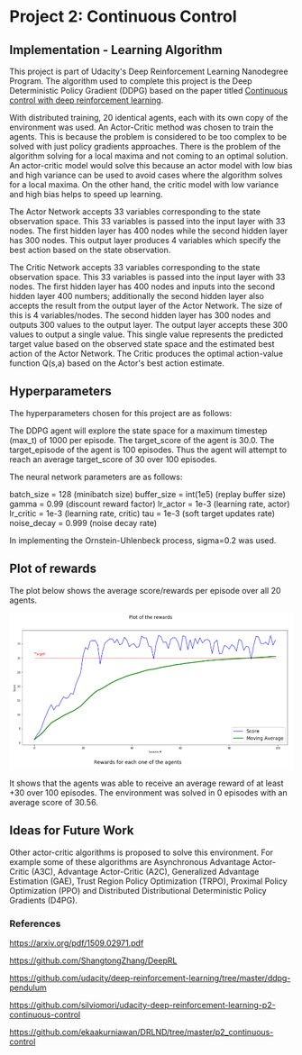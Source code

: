 # Project 2: Continuous Control

## Implementation - Learning Algorithm

This project is part of Udacity's Deep Reinforcement Learning Nanodegree Program. The algorithm used to complete this project is the Deep Deterministic Policy Gradient (DDPG) based on the paper titled [Continuous control with deep reinforcement learning](https://arxiv.org/abs/1509.02971).

With distributed training, 20 identical agents, each with its own copy of the environment was used. An Actor-Critic method was chosen to train the agents. This is because the problem is considered to be too complex to be solved with just policy gradients approaches. There is the problem of the algorithm solving for a local maxima and not coming to an optimal solution. An actor-critic model would solve this because an actor model with low bias and high variance can be used to avoid cases where the algorithm solves for a local maxima. On the other hand, the critic model with low variance and high bias helps to speed up learning.

The Actor Network accepts 33 variables corresponding to the state observation space. This 33 variables is passed into the input layer with 33 nodes.
The first hidden layer has 400 nodes while the second hidden layer has 300 nodes. This output layer produces 4 variables which specify the best action based on the state observation.

The Critic Network accepts 33 variables corresponding to the state observation space. This 33 variables is passed into the input layer with 33 nodes. The first hidden layer has 400 nodes and inputs into the second hidden layer 400 numbers; additionally the second hidden layer also accepts the result from the output layer of the Actor Network. The size of this is 4 variables/nodes. The second hidden layer has 300 nodes and outputs 300 values to the output layer. The output layer accepts these 300 values to output a single value. This single value represents the predicted target value based on the observed state space and the estimated best action of the Actor Network. The Critic produces the optimal action-value function Q(s,a) based on the Actor's best action estimate.

## Hyperparameters

The hyperparameters chosen for this project are as follows:

The DDPG agent will explore the state space for a maximum timestep (max_t) of 1000 per episode.
The target_score of the agent is 30.0.
The target_episode of the agent is 100 episodes. Thus the agent will attempt to reach an average target_score of 30 over 100 episodes.

The neural network parameters are as follows:

batch_size = 128 (minibatch size)
buffer_size = int(1e5) (replay buffer size)
gamma = 0.99 (discount reward factor)
lr_actor = 1e-3 (learning rate, actor)
lr_critic = 1e-3 (learning rate, critic)
tau = 1e-3 (soft target updates rate)
noise_decay = 0.999 (noise decay rate)

In implementing the Ornstein-Uhlenbeck process, sigma=0.2 was used.

## Plot of rewards

The plot below shows the average score/rewards per episode over all 20 agents.

![](./images/Plot_of_the_rewards.png)

It shows that the agents was able to receive an average reward of at least +30 over 100 episodes.
The environment was solved in 0 episodes with an average score of 30.56.

## Ideas for Future Work

Other actor-critic algorithms is proposed to solve this environment. For example some of these algorithms are Asynchronous Advantage Actor-Critic (A3C), Advantage Actor-Critic (A2C), Generalized Advantage Estimation (GAE), Trust Region Policy Optimization (TRPO), Proximal Policy Optimization (PPO) and Distributed Distributional Deterministic Policy Gradients (D4PG).

### References

https://arxiv.org/pdf/1509.02971.pdf

https://github.com/ShangtongZhang/DeepRL

https://github.com/udacity/deep-reinforcement-learning/tree/master/ddpg-pendulum

https://github.com/silviomori/udacity-deep-reinforcement-learning-p2-continuous-control

https://github.com/ekaakurniawan/DRLND/tree/master/p2_continuous-control
